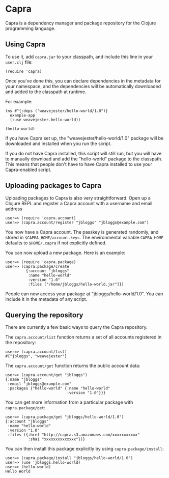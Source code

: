Capra
=====

Capra is a dependency manager and package repository for the Clojure
programming language.

Using Capra
-----------

To use it, add `capra.jar` to your classpath, and include this line in
your `user.clj` file:

    (require 'capra)

Once you've done this, you can declare dependencies in the metadata for
your namespace, and the dependencies will be automatically downloaded
and added to the classpath at runtime.

For example:

    (ns #^{:deps ("weavejester/hello-world/1.0")}
      example-app
      (:use weavejester.hello-world))

    (hello-world)

If you have Capra set up, the "weavejester/hello-world/1.0" package
will be downloaded and installed when you run the script.

If you do not have Capra installed, this script will still run, but you
will have to manually download and add the "hello-world" package to the
classpath. This means that people don't have to have Capra installed to
use your Capra-enabled script.


Uploading packages to Capra
---------------------------

Uploading packages to Capra is also very straightforward. Open up a
Clojure REPL and register a Capra account with a username and email
address

    user=> (require 'capra.account)
    user=> (capra.account/register "jbloggs" "jbloggs@example.com")

You now have a Capra account. The passkey is generated randomly, and
stored in `$CAPRA_HOME/account.keys`. The environmental variable
`CAPRA_HOME` defaults to `$HOME/.capra` if not explicitly defined.

You can now upload a new package. Here is an example:

    user=> (require 'capra.package)
    user=> (capra.package/create
             {:account "jbloggs"
              :name "hello-world"
              :version "1.0"
              :files ["/home/jbloggs/hello-world.jar"]})

People can now access your package at "jbloggs/hello-world/1.0". You
can include it in the metadata of any script.

Querying the repository
-----------------------

There are currently a few basic ways to query the Capra repository.

The `capra.account/list` function returns a set of all accounts
registered in the repository:

    user=> (capra.account/list)
    #{"jbloggs", "weavejester"}

The `capra.account/get` function returns the public account data:

    user=> (capra.account/get "jbloggs")
    {:name "jbloggs"
     :email "jbloggs@example.com"
     :packages {"hello-world" {:name "hello-world"
                               :version "1.0"}}}

You can get more information from a particular package with
`capra.package/get`:

    user=> (capra.package/get "jbloggs/hello-world/1.0")     
    {:account "jbloggs"
     :name "hello-world"
     :version "1.0"
     :files ({:href "http://capra.s3.amazonaws.com/xxxxxxxxxxx"
              :sha1 "xxxxxxxxxxxxxx"})}

You can then install this package explicitly by using
`capra.package/install`:

    user=> (capra.package/install "jbloggs/hello-world/1.0")
    user=> (use 'jbloggs.hello-world)
    user=> (hello-world)
    Hello World
